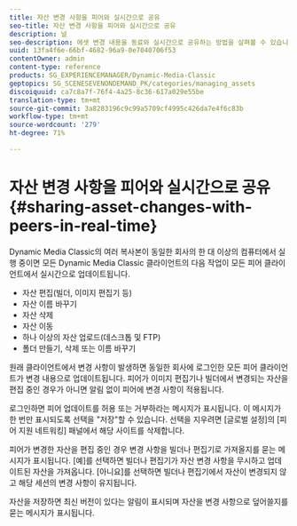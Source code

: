 ```yaml
---
title: 자산 변경 사항을 피어와 실시간으로 공유
seo-title: 자산 변경 사항을 피어와 실시간으로 공유
description: 널
seo-description: 에셋 변경 내용을 동료와 실시간으로 공유하는 방법을 살펴볼 수 있습니다.
uuid: 13fa4f6e-66bf-4682-96a9-0e7040706f53
contentOwner: admin
content-type: reference
products: SG_EXPERIENCEMANAGER/Dynamic-Media-Classic
geptopics: SG_SCENESEVENONDEMAND_PK/categories/managing_assets
discoiquuid: ca7c8a7f-76f4-4a25-8c36-617a029e55be
translation-type: tm+mt
source-git-commit: 3a8283196c9c99a5709cf4995c426da7e4f6c83b
workflow-type: tm+mt
source-wordcount: '279'
ht-degree: 71%

---
```



# 자산 변경 사항을 피어와 실시간으로 공유{#sharing-asset-changes-with-peers-in-real-time}

Dynamic Media Classic의 여러 복사본이 동일한 회사의 한 대 이상의 컴퓨터에서 실행 중이면 모든 Dynamic Media Classic 클라이언트의 다음 작업이 모든 피어 클라이언트에서 실시간으로 업데이트됩니다.

* 자산 편집(빌더, 이미지 편집기 등)
* 자산 이름 바꾸기
* 자산 삭제
* 자산 이동
* 하나 이상의 자산 업로드(데스크톱 및 FTP)
* 폴더 만들기, 삭제 또는 이름 바꾸기

원래 클라이언트에서 변경 사항이 발생하면 동일한 회사에 로그인한 모든 피어 클라이언트가 변경 내용으로 업데이트됩니다. 피어가 이미지 편집기나 빌더에서 변경되는 자산을 편집 중인 경우가 아니면 알림 없이 피어에 변경 사항이 적용됩니다.

로그인하면 피어 업데이트를 허용 또는 거부하라는 메시지가 표시됩니다. 이 메시지가 한 번만 표시되도록 선택을 &quot;저장&quot;할 수 있습니다. 선택을 지우려면 [글로벌 설정]의 [피어 지원 네트워킹] 패널에서 해당 사이트를 삭제합니다.

피어가 변경한 자산을 편집 중인 경우 변경 사항을 빌더나 편집기로 가져올지를 묻는 메시지가 표시됩니다. [예]를 선택하면 빌더나 편집기가 자산 변경 사항을 무시하고 업데이트된 자산을 가져옵니다. [아니요]를 선택하면 빌더나 편집기에서 자산이 변경되지 않고 해당 세션의 변경 사항이 유지됩니다.

자산을 저장하면 최신 버전이 있다는 알림이 표시되며 자산을 변경 사항으로 덮어쓸지를 묻는 메시지가 표시됩니다.
